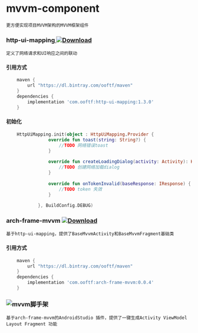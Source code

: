 # mvvm-component
    更方便实现项目MVVM架构的MVVM框架组件  
### http-ui-mapping[ ![Download](https://api.bintray.com/packages/ooftf/maven/http-ui-mapping/images/download.svg) ](https://bintray.com/ooftf/maven/http-ui-mapping/_latestVersion)    
    定义了网络请求和UI响应之间的联动
#### 引用方式
```groovy
    maven {
        url "https://dl.bintray.com/ooftf/maven"
    }
    dependencies {
        implementation 'com.ooftf:http-ui-mapping:1.3.0'
    }  
```
#### 初始化
```kotlin
    HttpUiMapping.init(object : HttpUiMapping.Provider {
                override fun toast(string: String?) {
                    //TODO 网络错误toast
                }
    
                override fun createLoadingDialog(activity: Activity): HttpUiMapping.MyDialogInterface {
                    //TODO 创建网络加载dialog
                }
    
                override fun onTokenInvalid(baseResponse: IResponse) {
                    //TODO token 失效
                }
    
            }, BuildConfig.DEBUG)
```      
### arch-frame-mvvm [ ![Download](https://api.bintray.com/packages/ooftf/maven/arch-frame-mvvm/images/download.svg) ](https://bintray.com/ooftf/maven/arch-frame-mvvm/_latestVersion)
    基于http-ui-mapping，提供了BaseMvvmActivity和BaseMvvmFragment基础类
#### 引用方式
```groovy
    maven {
        url "https://dl.bintray.com/ooftf/maven"
    }
    dependencies {
        implementation 'com.ooftf:arch-frame-mvvm:0.0.4'
    }
```

### ![mvvm脚手架](https://github.com/ooftf/MVVM-Generator-ooftf)
    基于arch-frame-mvvm的AndroidStudio 插件，提供了一键生成Activity ViewModel Layout Fragment 功能
        
